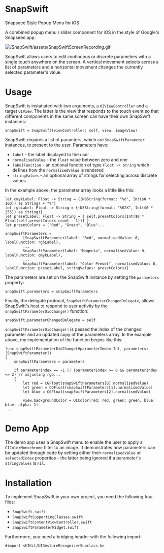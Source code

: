 # SnapSwift
Snapseed Style Popup Menu for iOS

A combined popup menu / slider component for iOS in the style of Google's Snapseed app.

![/SnapSwift/assets/SnapSwiftScreenRecording.gif](/SnapSwift/assets/SnapSwiftScreenRecording.gif)

SnapSwift allows users to edit continuous or discrete parameters with a single touch anywhere on the screen. A vertical movement selects across a list of parameters and a horizontal movement changes the currently selected parameter's value.

# Usage

SnapSwift is instatiated with two arguments, a ```UIViewController``` and a target ```UIView```. The latter is the view that responds to the touch event so that different components in the same screen can have their own SnapSwift instances:

```
snapSwift = SnapSwift(viewController: self, view: imageView)
```

SnapSwift requires a list of paramters, which are ```SnapSwiftParameter``` instances, to present to the user. Parameters have:

* ```label``` - the label displayed to the user
* ```normalisedValue``` - the ```Float``` value between zero and one
* ```labelFunction``` - an optional function of type ```Float -> String``` which defines how the ```normalisedValue``` is rendered
* ```stringValues``` - an optional array of strings for selecting across discrete values
 
In the example above, the parameter array looks a little like this:

```
let cmykLabel: Float -> String = {(NSString(format: "%d", Int($0 * 100)) as String) + "%"}
let rgbLabel: Float -> String = {(NSString(format: "%02X", Int($0 * 255)) as String)}
let presetLabel: Float -> String = { self.presetColors[Int($0 * Float(self.presetColors.count - 1))] }
let presetColors = ["Red", "Green", "Blue"...
        
snapSwiftParameters =
        [SnapSwiftParameter(label: "Red", normalisedValue: 0, labelFunction: rgbLabel),
        ...
        SnapSwiftParameter(label: "Magenta", normalisedValue: 0, labelFunction: cmykLabel),
        ...
        SnapSwiftParameter(label: "Color Preset", normalisedValue: 0, labelFunction: presetLabel, stringValues: presetColors)]
```

The parameters are set on the SnapSwift instance by setting the ```parameters``` property:

```
snapSwift.parameters = snapSwiftParameters
```

Finally, the delegate protocol, ```SnapSwiftParameterChangedDelegate```, allows SnapSwift's host to respond to user activity by the ```snapSwiftParameterDidChange()``` function:

```
snapSwift.parameterChangedDelegate = self
```

```snapSwiftParameterDidChange()``` is passed the index of the changed parameter and an updated copy of the parameters array. In the example above, my implementation of the function begins like this:

```
func snapSwiftParameterDidChange(#parameterIndex:Int, parameters: [SnapSwiftParameter])
{
    snapSwiftParameters = parameters
    
    if parameterIndex == -1 || (parameterIndex >= 0 && parameterIndex <= 2) // adjusting rgb...
    {
        let red = CGFloat(snapSwiftParameters[0].normalisedValue)
        let green = CGFloat(snapSwiftParameters[1].normalisedValue)
        let blue = CGFloat(snapSwiftParameters[2].normalisedValue)
        
        view.backgroundColor = UIColor(red: red, green: green, blue: blue, alpha: 1)
...
```

# Demo App

The demo app uses a SnapSwift menu to enable the user to apply a ```CIColorMonochrome``` filter to an image. It demonstrates how parameters can be updated through code by setting either their ```normalisedValue``` or ```selectedIndex``` properties - the latter being ignored if a parameter's ```stringValues``` is ```nil```.

# Installation

To implement SnapSwift in your own project, you need the following four files:

* ```SnapSwift.swift```
* ```SnapSwiftSupportingClasses.swift```
*  ```SnapSwiftContentViewController.swift```
*  ```SnapSwiftParameterWidget.swift```

Furthermore, you need a bridging header with the following import:

```
#import <UIKit/UIGestureRecognizerSubclass.h>
```

